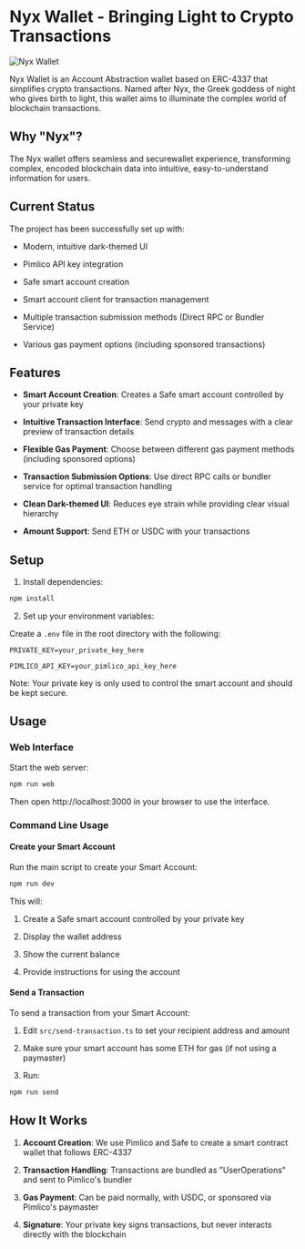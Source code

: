 # Nyx Wallet - Bringing Light to Crypto Transactions

![Nyx Wallet](https://img.shields.io/badge/Nyx%20Wallet-Crypto%20Account%20Abstract-6246ea)

Nyx Wallet is an Account Abstraction wallet based on ERC-4337 that simplifies crypto transactions. Named after Nyx, the Greek goddess of night who gives birth to light, this wallet aims to illuminate the complex world of blockchain transactions.

## Why "Nyx"?

The Nyx wallet offers seamless and securewallet experience, transforming complex, encoded blockchain data into intuitive, easy-to-understand information for users.

## Current Status

The project has been successfully set up with:

- Modern, intuitive dark-themed UI

- Pimlico API key integration

- Safe smart account creation

- Smart account client for transaction management

- Multiple transaction submission methods (Direct RPC or Bundler Service)

- Various gas payment options (including sponsored transactions)

## Features

- **Smart Account Creation**: Creates a Safe smart account controlled by your private key

- **Intuitive Transaction Interface**: Send crypto and messages with a clear preview of transaction details

- **Flexible Gas Payment**: Choose between different gas payment methods (including sponsored options)

- **Transaction Submission Options**: Use direct RPC calls or bundler service for optimal transaction handling

- **Clean Dark-themed UI**: Reduces eye strain while providing clear visual hierarchy

- **Amount Support**: Send ETH or USDC with your transactions

## Setup

1. Install dependencies:

```bash
npm install
```

2. Set up your environment variables:

Create a `.env` file in the root directory with the following:

```
PRIVATE_KEY=your_private_key_here

PIMLICO_API_KEY=your_pimlico_api_key_here
```

Note: Your private key is only used to control the smart account and should be kept secure.

## Usage

### Web Interface

Start the web server:

```bash
npm run web
```

Then open http://localhost:3000 in your browser to use the interface.

### Command Line Usage

#### Create your Smart Account

Run the main script to create your Smart Account:

```bash
npm run dev
```

This will:

1. Create a Safe smart account controlled by your private key

2. Display the wallet address

3. Show the current balance

4. Provide instructions for using the account

#### Send a Transaction

To send a transaction from your Smart Account:

1. Edit `src/send-transaction.ts` to set your recipient address and amount

2. Make sure your smart account has some ETH for gas (if not using a paymaster)

3. Run:

```bash
npm run send
```

## How It Works

1. **Account Creation**: We use Pimlico and Safe to create a smart contract wallet that follows ERC-4337

2. **Transaction Handling**: Transactions are bundled as "UserOperations" and sent to Pimlico's bundler

3. **Gas Payment**: Can be paid normally, with USDC, or sponsored via Pimlico's paymaster

4. **Signature**: Your private key signs transactions, but never interacts directly with the blockchain